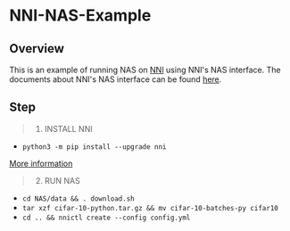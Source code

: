 # NNI-NAS-Example

## Overview

This is an example of running NAS on [NNI](https://github.com/microsoft/nni) using NNI's NAS interface. The documents about NNI's NAS interface can be found [here](https://github.com/microsoft/nni/blob/master/docs/en_US/GeneralNasInterfaces.md).

## Step

> 1. INSTALL NNI

- ```python3 -m pip install --upgrade nni```

[More information](https://github.com/microsoft/nni/blob/master/docs/en_US/Installation.md)

> 2. RUN NAS

- `cd NAS/data && . download.sh`
- `tar xzf cifar-10-python.tar.gz && mv cifar-10-batches-py cifar10`
- `cd .. && nnictl create --config config.yml`
